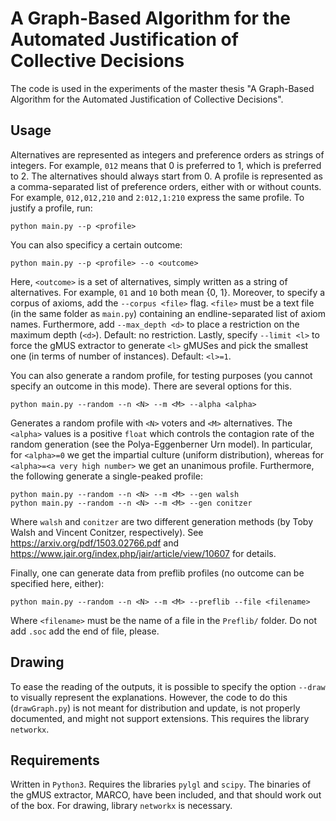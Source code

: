 # A Graph-Based Algorithm for the Automated Justification of Collective Decisions

The code is used in the experiments of the master thesis "A Graph-Based Algorithm for the Automated Justification of Collective Decisions".

## Usage

Alternatives are represented as integers and preference orders as strings of integers. For example, `012` means that 0 is preferred to 1, which is preferred to 2. The alternatives should always start from 0. A profile is represented as a comma-separated list of preference orders, either with or without counts. For example, `012,012,210` and `2:012,1:210` express the same profile. To justify a profile, run:

    python main.py --p <profile>

You can also specificy a certain outcome:

    python main.py --p <profile> --o <outcome>

Here, `<outcome>` is a set of alternatives, simply written as a string of alternatives. For example, `01` and `10` both mean {0, 1}. Moreover, to specify a corpus of axioms, add the `--corpus <file>` flag. `<file>` must be a text file (in the same folder as `main.py`) containing an endline-separated list of axiom names. Furthermore, add `--max_depth <d>` to place a restriction on the maximum depth (`<d>`). Default: no restriction. Lastly, specify `--limit <l>` to force the gMUS extractor to generate `<l>` gMUSes and pick the smallest one (in terms of number of instances). Default: `<l>=1`.

You can also generate a random profile, for testing purposes (you cannot specify an outcome in this mode). There are several options for this. 

    python main.py --random --n <N> --m <M> --alpha <alpha>

Generates a random profile with `<N>` voters and `<M>` alternatives. The `<alpha>` values is a positive `float` which controls the contagion rate of the random generation (see the Polya-Eggenberner Urn model). In particular, for `<alpha>=0` we get the impartial culture (uniform distribution), whereas for `<alpha>=<a very high number>` we get an unanimous profile. Furthermore, the following generate a single-peaked profile:

    python main.py --random --n <N> --m <M> --gen walsh
    python main.py --random --n <N> --m <M> --gen conitzer

Where `walsh` and `conitzer` are two different generation methods (by Toby Walsh and Vincent Conitzer, respectively). See https://arxiv.org/pdf/1503.02766.pdf and https://www.jair.org/index.php/jair/article/view/10607 for details.

Finally, one can generate data from preflib profiles (no outcome can be specified here, either):

    python main.py --random --n <N> --m <M> --preflib --file <filename>

Where `<filename>` must be the name of a file in the `Preflib/` folder. Do not add `.soc` add the end of file, please.

## Drawing

To ease the reading of the outputs, it is possible to specify the option `--draw` to visually represent the explanations. However, the code to do this (`drawGraph.py`) is not meant for distribution and update, is not properly documented, and might not support extensions. This requires the library `networkx`.

## Requirements

Written in `Python3`. Requires the libraries `pylgl` and `scipy`. The binaries of the gMUS extractor, MARCO, have been included, and that should work out of the box. For drawing, library `networkx` is necessary.